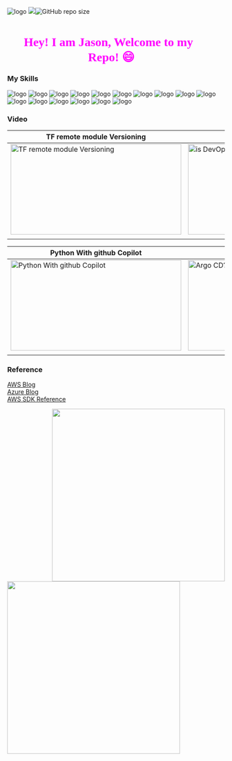 ![logo](https://github-image-file.s3.ap-northeast-2.amazonaws.com/github-image/chuang.webp) 
![](https://komarev.com/ghpvc/?username=Jason-cloud-1&color=green)![GitHub repo size](https://img.shields.io/github/repo-size/jason-cloud-1/jason-cloud-1)   
   
<h2 align="center" style="font-family: 'Pacifico', cursive; font-size: 28px; color: #FF00FF;">Hey! I am Jason, Welcome to my <span style="font-size: 36px;">🌟</span> Repo! 😄🎉</h2>     


### My Skills  
![logo](https://img.shields.io/badge/AWS-232F3E.svg?&style=for-the-badge&logo=amazonaws&logoColor=white)
![logo](https://img.shields.io/badge/Azure-0078D4.svg?&style=for-the-badge&logo=microsoftazure&logoColor=white) 
![logo](https://img.shields.io/badge/Python-3776AB.svg?&style=for-the-badge&logo=Python&logoColor=white) 
![logo](https://img.shields.io/badge/PowerShell-5391FE.svg?&style=for-the-badge&logo=powershell&logoColor=white) 
![logo](https://img.shields.io/badge/Shell-FCC624.svg?&style=for-the-badge&logo=linux&logoColor=white) 
![logo](https://img.shields.io/badge/Ansible-EE0000.svg?&style=for-the-badge&logo=ansible&logoColor=white)
![logo](https://img.shields.io/badge/Kubernetes-326CE5.svg?&style=for-the-badge&logo=kubernetes&logoColor=white)
![logo](https://img.shields.io/badge/EKS-FF9900.svg?&style=for-the-badge&logo=amazoneks&logoColor=white)
![logo](https://img.shields.io/badge/Docker-2496ED.svg?&style=for-the-badge&logo=docker&logoColor=white) 
![logo](https://img.shields.io/badge/GitHubAction-2088FF.svg?&style=for-the-badge&logo=githubactions&logoColor=white)
![logo](https://img.shields.io/badge/Jenkins-D24939.svg?&style=for-the-badge&logo=jenkins&logoColor=white) 
![logo](https://img.shields.io/badge/Terraform-7B42BC.svg?&style=for-the-badge&logo=terraform&logoColor=white)
![logo](https://img.shields.io/badge/pulumi-8A3391.svg?&style=for-the-badge&logo=pulumi&logoColor=white)
![logo](https://img.shields.io/badge/helm-0F1689.svg?&style=for-the-badge&logo=helm&logoColor=white)
![logo](https://img.shields.io/badge/Mysql-4479A1.svg?&style=for-the-badge&logo=mysql&logoColor=white)
![logo](https://img.shields.io/badge/postgres-4169E1.svg?&style=for-the-badge&logo=postgresql&logoColor=white)  

    
### Video 
 
| TF remote module Versioning | is DevOps right for you? |
|-----------------------------|-------------------------|
| <a href="https://github-image-file.s3.ap-northeast-2.amazonaws.com/github-video/47+Learn+Terraform+-+Module+Versioning+with+GitHub.mp4"><img src="https://github-image-file.s3.ap-northeast-2.amazonaws.com/github-video/Terraform+module+versioning-test-video.png" alt="TF remote module Versioning" width="395" height="210"></a> | <a href="https://github-image-file.s3.ap-northeast-2.amazonaws.com/github-video/Is+DevOps+right+for+you+13+points+to+consider.mp4"><img src="https://github-image-file.s3.ap-northeast-2.amazonaws.com/github-video/devops.png" alt="is DevOps right for you?" width="395" height="210"></a> |
|                             |                         |




| Python With github Copilot | What is Argo CD |
|-----------------------------|-------------------------|
| <a href="https://github-image-file.s3.ap-northeast-2.amazonaws.com/github-video/Effortless+Python+with+GitHub+Copilot.mp4"><img src="https://github-image-file.s3.ap-northeast-2.amazonaws.com/github-video/python_copilot.png" alt="Python With github Copilot" width="395" height="210"></a> | <a href="https://github-image-file.s3.ap-northeast-2.amazonaws.com/github-video/What+is+ArgoCD.mp4"><img src="https://github-image-file.s3.ap-northeast-2.amazonaws.com/github-video/ArogCD.png" alt="Argo CD?" width="395" height="210"></a> |
|                             |                         |


 

### Reference  

[AWS Blog](https://aws.amazon.com/blogs/?awsf.blog-master-category=*all&awsf.blog-master-learning-levels=*all&awsf.blog-master-industry=*all&awsf.blog-master-analytics-products=*all&awsf.blog-master-artificial-intelligence=*all&awsf.blog-master-aws-cloud-financial-management=*all&awsf.blog-master-blockchain=*all&awsf.blog-master-business-applications=*all&awsf.blog-master-compute=*all&awsf.blog-master-customer-enablement=*all&awsf.blog-master-customer-engagement=*all&awsf.blog-master-database=*all&awsf.blog-master-developer-tools=*all&awsf.blog-master-devops=*all&awsf.blog-master-end-user-computing=*all&awsf.blog-master-mobile=*all&awsf.blog-master-iot=*all&awsf.blog-master-management-governance=*all&awsf.blog-master-media-services=*all&awsf.blog-master-migration-transfer=*all&awsf.blog-master-migration-solutions=*all&awsf.blog-master-networking-content-delivery=*all&awsf.blog-master-programming-language=*all&awsf.blog-master-sector=*all&awsf.blog-master-security=*all&awsf.blog-master-storage=*all)  
[Azure Blog](https://azure.microsoft.com/en-us/blog/)  
[AWS SDK Reference](https://boto3.amazonaws.com/v1/documentation/api/latest/index.html)  

<img align="right" width="400"  src="https://github-readme-stats.vercel.app/api?username=Jason-cloud-1&theme=dark&show_icons=true">             
<img align="left" width="400" src="https://github-readme-stats.vercel.app/api/top-langs/?username=Jason-cloud-1&layout=compact&theme=tokyonight">   








